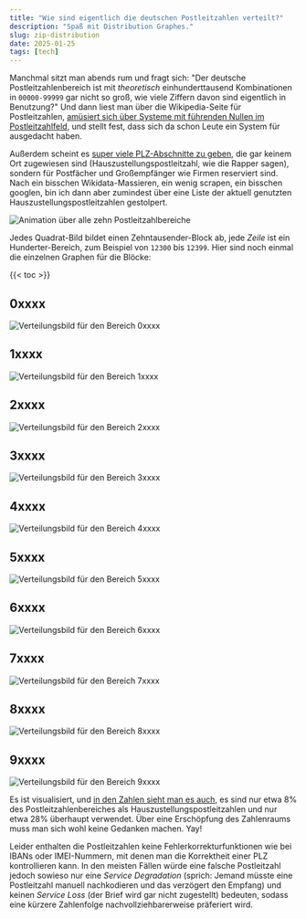 ```yaml
---
title: "Wie sind eigentlich die deutschen Postleitzahlen verteilt?"
description: "Spaß mit Distribution Graphes."
slug: zip-distribution
date: 2025-01-25
tags: [tech]
---
```


Manchmal sitzt man abends rum und fragt sich: "Der deutsche Postleitzahlenbereich ist mit _theoretisch_ einhunderttausend Kombinationen in `00000-99999` gar nicht so groß, wie viele Ziffern davon sind eigentlich in Benutzung?" Und dann liest man über die Wikipedia-Seite für Postleitzahlen, [amüsiert sich über Systeme mit führenden Nullen im Postleitzahlfeld](https://de.wikipedia.org/wiki/Datei:PLZ_fehlende_Fuehrungsnull.png), und stellt fest, dass sich da schon Leute ein System für ausgedacht haben.

Außerdem scheint es [super viele PLZ-Abschnitte zu geben](https://de.wikipedia.org/wiki/Postleitzahl_(Deutschland)#Postleitzahlenarten), die gar keinem Ort zugewiesen sind (Haus&shy;zu&shy;stell&shy;ungs&shy;post&shy;leit&shy;zahl, wie die Rapper sagen), sondern für Postfächer und Großempfänger wie Firmen reserviert sind.
Nach ein bisschen Wikidata-Massieren, ein wenig scrapen, ein bisschen googlen, bin ich dann aber zumindest über eine Liste der aktuell genutzten Haus&shy;zu&shy;stell&shy;ungs&shy;post&shy;leit&shy;zahlen gestolpert.

![Animation über alle zehn Postleitzahlbereiche](./loop.invertable.gif)

Jedes Quadrat-Bild bildet einen Zehntausender-Block ab, jede _Zeile_ ist ein Hunderter-Bereich, zum Beispiel von `12300` bis `12399`. Hier sind noch einmal die einzelnen Graphen für die Blöcke:

{{< toc >}}

## 0xxxx
![Verteilungsbild für den Bereich 0xxxx](./0.invertable.png)

## 1xxxx
![Verteilungsbild für den Bereich 1xxxx](./1.invertable.png)

## 2xxxx
![Verteilungsbild für den Bereich 2xxxx](./2.invertable.png)

## 3xxxx
![Verteilungsbild für den Bereich 3xxxx](./3.invertable.png)

## 4xxxx
![Verteilungsbild für den Bereich 4xxxx](./4.invertable.png)

## 5xxxx
![Verteilungsbild für den Bereich 5xxxx](./5.invertable.png)

## 6xxxx
![Verteilungsbild für den Bereich 6xxxx](./6.invertable.png)

## 7xxxx
![Verteilungsbild für den Bereich 7xxxx](./7.invertable.png)

## 8xxxx
![Verteilungsbild für den Bereich 8xxxx](./8.invertable.png)

## 9xxxx
![Verteilungsbild für den Bereich 9xxxx](./9.invertable.png)


Es ist visualisiert, und [in den Zahlen sieht man es auch](https://de.wikipedia.org/wiki/Postleitzahl_(Deutschland)#Postleitzahlenarten), es sind nur etwa 8% des Postleitzahlenbereiches als Hauszustellungspostleitzahlen und nur etwa 28% überhaupt verwendet. Über eine Erschöpfung des Zahlenraums muss man sich wohl keine Gedanken machen. Yay!

Leider enthalten die Postleitzahlen keine Fehler&shy;korr&shy;ektur&shy;funk&shy;tionen wie bei IBANs oder IMEI-Nummern, mit denen man die Korrektheit einer PLZ kontrollieren kann. In den meisten Fällen würde eine falsche Postleitzahl jedoch sowieso nur eine _Service Degradation_ (sprich: Jemand müsste eine Postleitzahl manuell nachkodieren und das verzögert den Empfang) und keinen _Service Loss_ (der Brief wird gar nicht zugestellt) bedeuten, sodass eine kürzere Zahlenfolge nach&shy;voll&shy;zieh&shy;barer&shy;weise präferiert wird.


